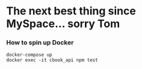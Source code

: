# The next best thing since MySpace... sorry Tom

### How to spin up Docker

```
docker-compose up
docker exec -it cbook_api npm test
```
